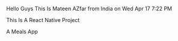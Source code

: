 Hello Guys This Is Mateen AZfar from India on Wed Apr 17 7:22 PM 

This Is A React Native Project

A Meals App 